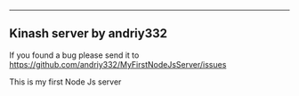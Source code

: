 -------------
Kinash server by andriy332
-------------


If you found a bug please send it to https://github.com/andriy332/MyFirstNodeJsServer/issues

This is my first Node Js server
